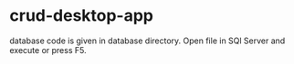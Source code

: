 # crud-desktop-app

database code is given in database directory.
Open file in SQl Server and execute or press F5. 
